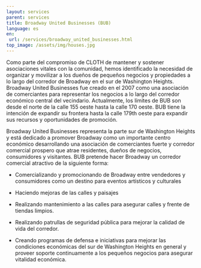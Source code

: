 ```yaml
---
layout: services
parent: services
title: Broadway United Businesses (BUB)
language: es
en:
 url: /services/broadway_united_businesses.html
top_image: /assets/img/houses.jpg
---
```


Como parte del compromiso de CLOTH de mantener y sostener asociaciones vitales con la comunidad, hemos identificado la necesidad de organizar y movilizar a los dueños de pequeños negocios y propiedades a lo largo del corredor de Broadway en el sur de Washington Heights.   Broadway United  Businesses fue creado en el 2007 como una asociación de comerciantes para representar los negocios a lo largo del corredor económico central  del vecindario. Actualmente, los límites de BUB son desde el norte de la calle 155 oeste hasta la calle 170 oeste.  BUB tiene la intención de expandir su frontera hasta la calle 179th oeste para expandir sus recursos y oportunidades de promoción. 

Broadway United Businesses representa la parte sur de Washington Heights y está dedicado a promover Broadway como un importante centro económico desarrollando una asociación de comerciantes fuerte y corredor comercial prospero que atrae residentes, dueños de  negocios, consumidores y visitantes. BUB pretende hacer Broadway un corredor comercial atractivo de la siguiente forma: 

- Comercializando y promocionando  de Broadway  entre vendedores y consumidores como un destino para eventos artísticos y culturales 

- Haciendo mejoras de las calles y paisajes

- Realizando mantenimiento a las calles para asegurar calles y frente de tiendas limpios.

- Realizando patrullas de seguridad pública para mejorar la calidad de vida del corredor. 

- Creando programas de defensa e iniciativas para mejorar las condiciones económicas del sur de Washington Heights  en general y proveer soporte continuamente a los pequeños negocios para asegurar vitalidad económica.